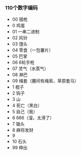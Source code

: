 ### 110个数字编码
- 00 猎枪
-  0 鸡蛋
- 01 一串二进制
- 02 风铃
- 03 馒头
- 04 零食（一包薯片）
- 05 巴掌
- 06 6轮手枪
- 07 灵气（水蒸气）
- 08 淋巴
- 09 绳套（腰间有绳索，草原套马）
-  1 棍子
-  2 钩子
-  3 山
-  4 死亡（黑白）
-  5 自己（我）
-  6 666（溜，太滑了）
-  7 锄头
-  8 麻将发财
-  9 
- 10 石头
- 99 伸出
